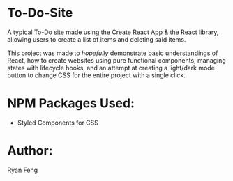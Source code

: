 # To-Do-Site

A typical To-Do site made using the Create React App & the React library, allowing users to create a list of items and deleting said items.

This project was made to *hopefully* demonstrate basic understandings of React, how to create websites using pure functional components, managing states with lifecycle hooks, and an attempt at creating a light/dark mode button to change CSS for the entire project with a single click.

# NPM Packages Used:
- Styled Components for CSS

# Author:
Ryan Feng
